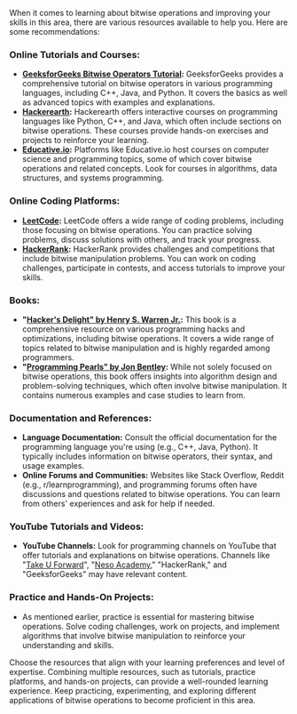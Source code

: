 When it comes to learning about bitwise operations and improving your skills in this area, there are various resources available to help you. Here are some recommendations:

### Online Tutorials and Courses:
- **[GeeksforGeeks Bitwise Operators Tutorial](https://www.geeksforgeeks.org/all-about-bit-manipulation/):** GeeksforGeeks provides a comprehensive tutorial on bitwise operators in various programming languages, including C++, Java, and Python. It covers the basics as well as advanced topics with examples and explanations.
- **[Hackerearth](https://www.hackerearth.com/practice/basic-programming/bit-manipulation/basics-of-bit-manipulation/tutorial/):** Hackerearth offers interactive courses on programming languages like Python, C++, and Java, which often include sections on bitwise operations. These courses provide hands-on exercises and projects to reinforce your learning.
- **[Educative.io](https://www.educative.io/blog/bit-manipulation-algorithms):** Platforms like Educative.io host courses on computer science and programming topics, some of which cover bitwise operations and related concepts. Look for courses in algorithms, data structures, and systems programming.

### Online Coding Platforms:
- **[LeetCode](https://leetcode.com/problemset/?search=bit+manipulation):** LeetCode offers a wide range of coding problems, including those focusing on bitwise operations. You can practice solving problems, discuss solutions with others, and track your progress.
- **[HackerRank](https://www.hackerrank.com/domains/algorithms?filters%5Bsubdomains%5D%5B%5D=bit-manipulation):** HackerRank provides challenges and competitions that include bitwise manipulation problems. You can work on coding challenges, participate in contests, and access tutorials to improve your skills.

### Books:
- **"[Hacker's Delight" by Henry S. Warren Jr.](https://doc.lagout.org/security/Hackers%20Delight.pdf):** This book is a comprehensive resource on various programming hacks and optimizations, including bitwise operations. It covers a wide range of topics related to bitwise manipulation and is highly regarded among programmers.
- **"[Programming Pearls" by Jon Bentley](https://tfetimes.com/wp-content/uploads/2015/04/ProgrammingPearls2nd.pdf):** While not solely focused on bitwise operations, this book offers insights into algorithm design and problem-solving techniques, which often involve bitwise manipulation. It contains numerous examples and case studies to learn from.

### Documentation and References:
- **Language Documentation:** Consult the official documentation for the programming language you're using (e.g., C++, Java, Python). It typically includes information on bitwise operators, their syntax, and usage examples.
- **Online Forums and Communities:** Websites like Stack Overflow, Reddit (e.g., r/learnprogramming), and programming forums often have discussions and questions related to bitwise operations. You can learn from others' experiences and ask for help if needed.

### YouTube Tutorials and Videos:
- **YouTube Channels:** Look for programming channels on YouTube that offer tutorials and explanations on bitwise operations. Channels like "[Take U Forward](https://www.youtube.com/playlist?list=PLgUwDviBIf0rnqh8QsJaHyIX7KUiaPUv7)", "[Neso Academy](https://www.youtube.com/playlist?list=PLBlnK6fEyqRhqQV_MzlT8xsPQnsGcMdIo)," "HackerRank," and "GeeksforGeeks" may have relevant content.

### Practice and Hands-On Projects:
- As mentioned earlier, practice is essential for mastering bitwise operations. Solve coding challenges, work on projects, and implement algorithms that involve bitwise manipulation to reinforce your understanding and skills.

Choose the resources that align with your learning preferences and level of expertise. Combining multiple resources, such as tutorials, practice platforms, and hands-on projects, can provide a well-rounded learning experience. Keep practicing, experimenting, and exploring different applications of bitwise operations to become proficient in this area.